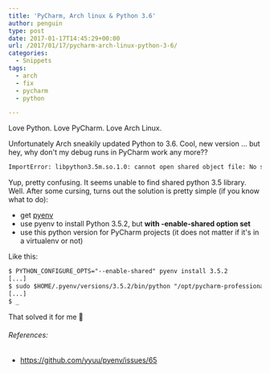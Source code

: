 ```yaml
---
title: 'PyCharm, Arch linux & Python 3.6'
author: penguin
type: post
date: 2017-01-17T14:45:29+00:00
url: /2017/01/17/pycharm-arch-linux-python-3-6/
categories:
  - Snippets
tags:
  - arch
  - fix
  - pycharm
  - python

---
```

Love Python. Love PyCharm. Love Arch Linux.

Unfortunately Arch sneakily updated Python to 3.6. Cool, new version ... but hey, why don't my debug runs in PyCharm work any more??

```default
ImportError: libpython3.5m.so.1.0: cannot open shared object file: No such file or directory
```

Yup, pretty confusing. It seems unable to find shared python 3.5 library. Well. After some cursing, turns out the solution is pretty simple (if you know what to do):

  * get [pyenv][1]
  * use pyenv to install Python 3.5.2, but **with -enable-shared option set**
  * use this python version for PyCharm projects (it does not matter if it's in a virtualenv or not)

Like this:

```default
$ PYTHON_CONFIGURE_OPTS="--enable-shared" pyenv install 3.5.2
[...]
$ sudo $HOME/.pyenv/versions/3.5.2/bin/python "/opt/pycharm-professional/helpers/pydev/setup_cython.py" build_ext --inplace
[...]
$ _
```

That solved it for me 🙂

###### References:

  * <https://github.com/yyuu/pyenv/issues/65>

 [1]: https://github.com/yyuu/pyenv